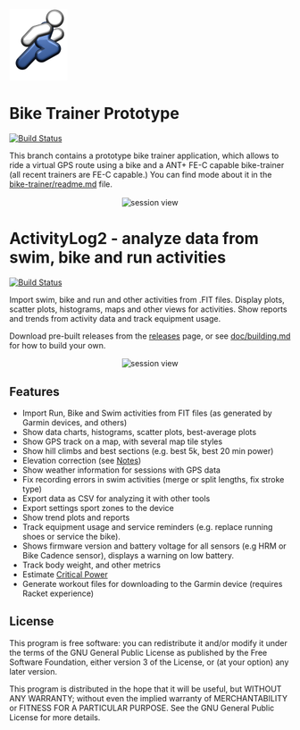 ![Logo](img/logo/ActivityLog2.png)

# Bike Trainer Prototype

[![Build Status](https://travis-ci.org/alex-hhh/ActivityLog2.svg?branch=bike-trainer)](https://travis-ci.org/alex-hhh/ActivityLog2)

This branch contains a prototype bike trainer application, which allows to
ride a virtual GPS route using a bike and a ANT+ FE-C capable bike-trainer
(all recent trainers are FE-C capable.) You can find mode about it in
the [bike-trainer/readme.md](bike-trainer/readme.md) file.

<p align="center">
<img align="center" width="800" 
     alt="session view" 
     src="https://drive.google.com/uc?export=download&id=1bygxcA9U7Qzkx4YZfhY7AkW4F_NR-Tmy" />
</p>

# ActivityLog2 - analyze data from swim, bike and run activities

[![Build Status](https://travis-ci.org/alex-hhh/ActivityLog2.svg?branch=master)](https://travis-ci.org/alex-hhh/ActivityLog2)

Import swim, bike and run and other activities from .FIT files.  Display
plots, scatter plots, histograms, maps and other views for activities.  Show
reports and trends from activity data and track equipment usage.

Download pre-built releases from
the [releases](https://github.com/alex-hhh/ActivityLog2/releases) page, or
see [doc/building.md](doc/building.md) for how to build your own.

<p align="center">
<img align="center" width="800" 
     alt="session view" 
     src="https://drive.google.com/uc?export=download&id=0B5h4XOdkim72VmxOOWhYeVN5TGs" />
</p>

## Features

* Import Run, Bike and Swim activities from FIT files (as generated by Garmin
  devices, and others)
* Show data charts, histograms, scatter plots, best-average plots
* Show GPS track on a map, with several map tile styles
* Show hill climbs and best sections (e.g. best 5k, best 20 min power)
* Elevation correction (see [Notes](./doc/elevation-correction.md))
* Show weather information for sessions with GPS data
* Fix recording errors in swim activities (merge or split lengths, fix stroke
  type)
* Export data as CSV for analyzing it with other tools
* Export settings sport zones to the device
* Show trend plots and reports
* Track equipment usage and service reminders (e.g. replace running shoes or
  service the bike).
* Shows firmware version and battery voltage for all sensors (e.g HRM or Bike
  Cadence sensor), displays a warning on low battery.
* Track body weight, and other metrics
* Estimate [Critical Power](./doc/critical-power.md)
* Generate workout files for downloading to the Garmin device (requires Racket
  experience)


## License

This program is free software: you can redistribute it and/or modify it under
the terms of the GNU General Public License as published by the Free Software
Foundation, either version 3 of the License, or (at your option) any later
version.

This program is distributed in the hope that it will be useful, but WITHOUT
ANY WARRANTY; without even the implied warranty of MERCHANTABILITY or FITNESS
FOR A PARTICULAR PURPOSE.  See the GNU General Public License for more
details.
